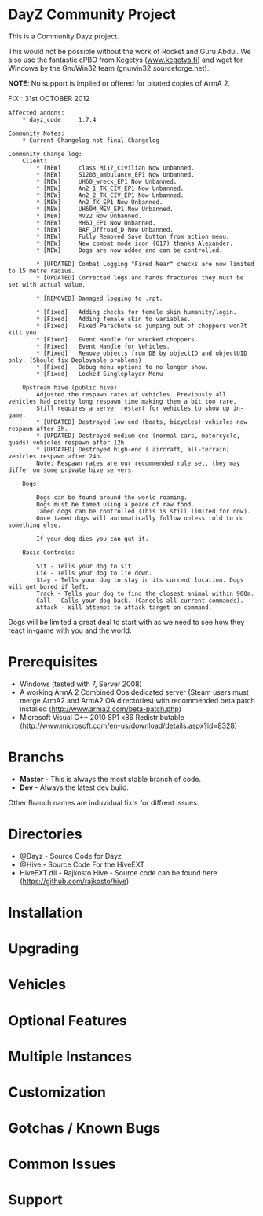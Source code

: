 DayZ Community Project
=========================

This is a Community Dayz project.

This would not be possible without the work of Rocket and Guru Abdul. We also use the fantastic cPBO from Kegetys (www.kegetys.fi) and wget for Windows by the GnuWin32 team (gnuwin32.sourceforge.net).

**NOTE**: No support is implied or offered for pirated copies of ArmA 2.

FIX : 31st OCTOBER 2012

	Affected addons:
		* dayz_code		1.7.4

	Community Notes: 
		* Current Changelog not final Changelog

	Community Change log:
		Client:
			* [NEW]     class Mi17_Civilian Now Unbanned.
			* [NEW]     S1203_ambulance_EP1 Now Unbanned.
			* [NEW]     UH60_wreck_EP1 Now Unbanned.
			* [NEW]     An2_1_TK_CIV_EP1 Now Unbanned.
			* [NEW]     An2_2_TK_CIV_EP1 Now Unbanned.
			* [NEW]     An2_TK_EP1 Now Unbanned.
			* [NEW]     UH60M_MEV_EP1 Now Unbanned.
			* [NEW]     MV22 Now Unbanned.
			* [NEW]     MH6J_EP1 Now Unbanned.
			* [NEW]     BAF_Offroad_D Now Unbanned.
			* [NEW]     Fully Removed Save button from action menu.
			* [NEW]     New combat mode icon (G17) thanks Alexander.
			* [NEW]     Dogs are now added and can be controlled.

			* [UPDATED] Combat Logging "Fired Near" checks are now limited to 15 metre radius.
			* [UPDATED] Corrected legs and hands fractures they must be set with actual value.

			* [REMOVED] Damaged logging to .rpt.

			* [Fixed]   Adding checks for female skin humanity/login.
			* [Fixed]   Adding female skin to variables.
			* [Fixed]   Fixed Parachute so jumping out of choppers won?t kill you.
			* [Fixed]   Event Handle for wrecked choppers.
			* [Fixed]   Event Handle for Vehicles.
			* [Fixed]   Remove objects from DB by objectID and objectUID only. (Should fix Deployable problems)
			* [Fixed]   Debug menu options to no longer show.
			* [Fixed]   Locked Singleplayer Menu

		Upstream hive (public hive):
			Adjusted the respawn rates of vehicles. Previously all vehicles had pretty long respawn time making them a bit too rare.
			Still requires a server restart for vehicles to show up in-game.
			* [UPDATED] Destroyed low-end (boats, bicycles) vehicles now respawn after 3h.
			* [UPDATED] Destroyed medium-end (normal cars, motorcycle, quads) vehicles respawn after 12h.
			* [UPDATED] Destroyed high-end ( aircraft, all-terrain) vehicles respawn after 24h.
			Note: Respawn rates are our recommended rule set, they may differ on some private hive servers.

		Dogs:

			Dogs can be found around the world roaming.
			Dogs must be tamed using a peace of raw food.
			Tamed dogs can be controlled (This is still limited for now).
			Once tamed dogs will automatically follow unless told to do something else.

			If your dog dies you can gut it.

		Basic Controls:

			Sit - Tells your dog to sit.
			Lie - Tells your dog to lie down.
			Stay - Tells your dog to stay in its current location. Dogs will get bored if left.
			Track - Tells your dog to find the closest animal within 900m.
			Call - Calls your dog back. (Cancels all current commands).
			Attack - Will attempt to attack target on command.

Dogs will be limited a great deal to start with as we need to see how they react in-game with you and the world.

		

Prerequisites
=============

 - Windows (tested with 7, Server 2008)
 - A working ArmA 2 Combined Ops dedicated server (Steam users must merge ArmA2 and ArmA2 OA directories) with recommended beta patch installed (http://www.arma2.com/beta-patch.php)
 - Microsoft Visual C++ 2010 SP1 x86 Redistributable (http://www.microsoft.com/en-us/download/details.aspx?id=8328)
 
Branchs
===========

- **Master** - This is always the most stable branch of code.
- **Dev** - Always the latest dev build.

Other Branch names are induvidual fix's for diffrent issues.

Directories
===========
 - @Dayz - Source Code for Dayz
 - @Hive - Source Code For the HiveEXT
 - HiveEXT.dll - Rajkosto Hive - Source code can be found here (https://github.com/rajkosto/hive)

Installation
============

Upgrading
=========

Vehicles
========

Optional Features
=================

Multiple Instances
==================

Customization
=============

Gotchas / Known Bugs
==========

Common Issues
=============

Support
=======


